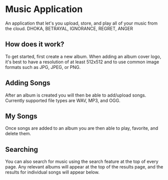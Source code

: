 # Music Application
An application that let's you upload, store, and play all of your music from the cloud. DHOKA, BETRAYAL, IGNORANCE, REGRET, ANGER

## How does it work?
To get started, first create a new album. When adding an album cover logo, it's best to have a resolution of at least 512x512 and to use common image formats such as JPG, JPEG, or PNG.


## Adding Songs
After an album is created you will then be able to add/upload songs. Currently supported file types are WAV, MP3, and OGG.



## My Songs
Once songs are added to an album you are then able to play, favorite, and delete them.



## Searching
You can also search for music using the search feature at the top of every page. Any relevant albums will appear at the top of the results page, and the results for individual songs will appear below.


